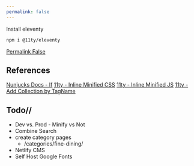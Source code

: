 ```yaml
---
permalink: false
---
```


Install eleventy

```bash
npm i @11ty/eleventy
```

[Permalink False](https://www.11ty.dev/docs/permalinks/#permalink-false)



## References

[Nunjucks Docs - If](https://mozilla.github.io/nunjucks/templating.html#if)
[11ty - Inline Minified CSS](https://www.11ty.dev/docs/quicktips/inline-css/)
[11ty - Inline Minified JS](https://www.11ty.dev/docs/quicktips/inline-js/)
[11ty - Add Collection by TagName](https://www.11ty.dev/docs/collections/#getfilteredbytag(-tagname-))

## Todo//

* Dev vs. Prod - Minify vs Not
* Combine Search
* create category pages
  * /categories/fine-dining/
* Netlify CMS
* Self Host Google Fonts
